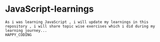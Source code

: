 # JavaScript-learnings
    As i was learning JavaScript , i will update my learnings in this repository , i will share topic wise exercises which i did during my learning journey...
    HAPPY_CODING
